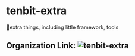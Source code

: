 # tenbit-extra
🎳extra things, including little framework, tools

## Organization Link: ![tenbit-extra](https://github.com/tenbit-extra)
